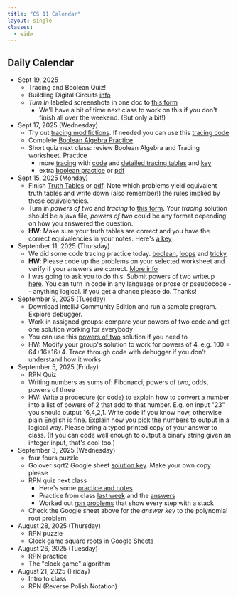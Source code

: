 ```yaml
---
title: "CS 11 Calendar"
layout: single
classes:
  - wide
---
```


## Daily Calendar
- Sept 19, 2025
    - Tracing and Boolean Quiz!
    - Buildling Digital Circuits [info](./practice/booleans/circuits.md)
    - *Turn In* labeled screenshots in one doc to [this form](https://forms.gle/APqbyXL2qbhvvU418)
        - We'll have a bit of time next class to work on this if you don't finish all over the weekend. (But only a bit!)
- Sept 17, 2025 (Wednesday)
    - Try out [tracing modifictions](./practice/tracing/simple-mod.md). If needed you can use this [tracing code](./practice/tracing/tracing.java)
    - Complete [Boolean Algebra Practice](./practice/booleans/boolean_algebra_worksheet.md)
    - Short quiz next class: review Boolean Algebra and Tracing worksheet. Practice
        - more [tracing](./practice/tracing/simple-2.md) with [code](./practice/tracing/tracing2.java) and [detailed tracing tables](./practice/tracing/simple-2-detail.md) and [key](./practice/tracing/simple-2-key.md)
        - extra [boolean practice](./practice/booleans/booleans-2.md) or [pdf](./practice/booleans/booleans-2.pdf)
- Sept 15, 2025 (Monday)
    - Finish [Truth Tables](./practice/booleans/truth-tables.md) or [pdf](./practice/booleans/truth-tables.pdf). Note which problems yield equivalent truth tables and write down (also remember!) the rules implied by these equivalencies.
    - Turn in *powers of two* and *tracing* to [this form](https://forms.gle/APqbyXL2qbhvvU418). Your *tracing* solution should be a java file, *powers of two* could be any format depending on how you answered the question.
    - **HW**: Make sure your truth tables are correct and you have the correct equivalencies in your notes. Here's [a key](./practice/booleans/truth-tables-key.pdf)
- September 11, 2025 (Thursday)
    - We did some code tracing practice today. [boolean](./practice/tracing/boolean.md), [loops](./practice/tracing/simple.md) and [tricky](./practice/tracing/ap-level.md)
    - **HW**: Please code up the problems on your selected worksheet and verify if your answers are correct. [More info](./practice/tracing/coding.md)
    - I was going to ask you to do this: Submit powers of two writeup [here](https://forms.gle/APqbyXL2qbhvvU418). You can turn in code in any language or prose or pseudocode -- anything logical. If you get a chance please do. Thanks!
- September 9, 2025 (Tuesday)
    - Download IntelliJ Community Edition and run a sample program. Explore debugger.
    - Work in assigned groups: compare your powers of two code and get one solution working for everybody
    - You can use this [powers of two](./PowerOfTwoFinder.java) solution if you need to
    - HW: Modify your group's solution to work for powers of 4, e.g. 100 = 64+16+16+4. Trace through code with debugger if you don't understand how it works
- September 5, 2025 (Friday)
    - RPN Quiz
    - Writing numbers as sums of: Fibonacci, powers of two, odds, powers of three
    - HW: Write a procedure (or code) to explain how to convert a number into a list of powers of 2 that add to that number. E.g. on input "23" you should output 16,4,2,1. Write code if you know how, otherwise plain English is fine. Explain how you pick the numbers to output in a logical way. Please bring a typed printed copy of your answer to class. (If you can code well enough to output a binary string given an integer input, that's cool too.)
- September 3, 2025 (Wednesday)
    - four fours puzzle
    - Go over sqrt2 Google sheet [solution key](https://docs.google.com/spreadsheets/d/1RsKIcdqbSvRl5LXcfM2sJ_XfYE1svEggTNu5w00zUK0/edit?usp=sharing). Make your own copy please
    - RPN quiz next class
        - Here's some [practice and notes](https://adacomputerscience.org/concepts/trans_rpn)
        - Practice from class [last week](./rpn_worksheet.pdf) and the [answers](./rpn_worksheet_answers.pdf)
        - Worked out [rpn problems](./RPN-Stack-Problems.pdf) that show every step with a stack
    - Check the Google sheet above for the *answer key* to the polynomial root problem.
- August 28, 2025 (Thursday)
    - RPN puzzle
    - Clock game square roots in Google Sheets
- August 26, 2025 (Tuesday)
    - RPN practice
    - The "clock game" algorithm
- August 21, 2025 (Friday)
    - Intro to class.
    - RPN (Reverse Polish Notation)
